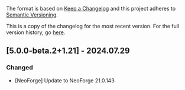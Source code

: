 The format is based on [Keep a Changelog](http://keepachangelog.com/en/1.0.0/) and this project adheres to [Semantic Versioning](http://semver.org/spec/v2.0.0.html).

This is a copy of the changelog for the most recent version. For the full version history, go [here](https://github.com/illusivesoulworks/veinmining/blob/1.21.x/CHANGELOG.md).

## [5.0.0-beta.2+1.21] - 2024.07.29
### Changed
- [NeoForge] Update to NeoForge 21.0.143
